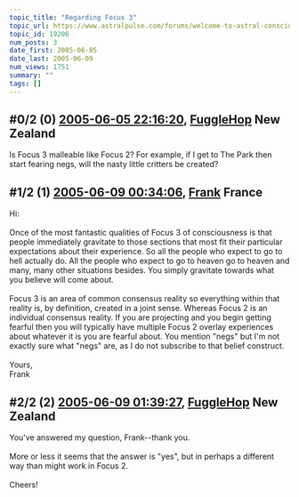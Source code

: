 ```yaml
---
topic_title: "Regarding Focus 3"
topic_url: https://www.astralpulse.com/forums/welcome-to-astral-consciousness!/regarding-focus-3
topic_id: 19206
num_posts: 3
date_first: 2005-06-05
date_last: 2005-06-09
num_views: 1751
summary: ""
tags: []
---
```


## \#0/2 (0) [2005-06-05 22:16:20](https://www.astralpulse.com/forums/index.php?msg=165504), [FuggleHop](https://www.astralpulse.com/forums/profile/?u=5084) New Zealand ##
<section>
Is Focus 3 malleable like Focus 2? For example, if I get to The Park then start fearing negs, will the nasty little critters be created?
</section>

## \#1/2 (1) [2005-06-09 00:34:06](https://www.astralpulse.com/forums/index.php?msg=165963), [Frank](https://www.astralpulse.com/forums/profile/?u=359) France ##
<section>
Hi:
<br>
<br>
Once of the most fantastic qualities of Focus 3 of consciousness is that people immediately gravitate to those sections that most fit their particular expectations about their experience. So all the people who expect to go to hell actually do. All the people who expect to go to heaven go to heaven and many, many other situations besides. You simply gravitate towards what you believe will come about.
<br>
<br>
Focus 3 is an area of common consensus reality so everything within that reality is, by definition, created in a joint sense. Whereas Focus 2 is an individual consensus reality. If you are projecting and you begin getting fearful then you will typically have multiple Focus 2 overlay experiences about whatever it is you are fearful about. You mention "negs" but I'm not exactly sure what "negs" are, as I do not subscribe to that belief construct.
<br>
<br>
Yours,
<br>
Frank
</section>

## \#2/2 (2) [2005-06-09 01:39:27](https://www.astralpulse.com/forums/index.php?msg=165971), [FuggleHop](https://www.astralpulse.com/forums/profile/?u=5084) New Zealand ##
<section>
You've answered my question, Frank--thank you.
<br>
<br>
More or less it seems that the answer is "yes", but in perhaps a different way than might work in Focus 2.
<br>
<br>
Cheers!
</section>